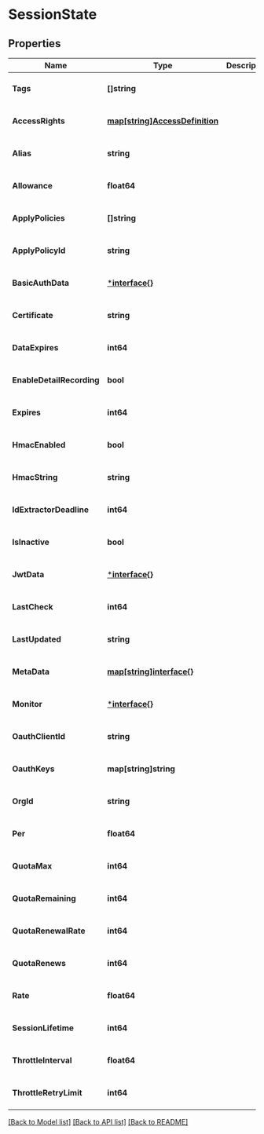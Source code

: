 # SessionState

## Properties
Name | Type | Description | Notes
------------ | ------------- | ------------- | -------------
**Tags** | **[]string** |  | [optional] [default to null]
**AccessRights** | [**map[string]AccessDefinition**](AccessDefinition.md) |  | [optional] [default to null]
**Alias** | **string** |  | [optional] [default to null]
**Allowance** | **float64** |  | [optional] [default to null]
**ApplyPolicies** | **[]string** |  | [optional] [default to null]
**ApplyPolicyId** | **string** |  | [optional] [default to null]
**BasicAuthData** | [***interface{}**](interface{}.md) |  | [optional] [default to null]
**Certificate** | **string** |  | [optional] [default to null]
**DataExpires** | **int64** |  | [optional] [default to null]
**EnableDetailRecording** | **bool** |  | [optional] [default to null]
**Expires** | **int64** |  | [optional] [default to null]
**HmacEnabled** | **bool** |  | [optional] [default to null]
**HmacString** | **string** |  | [optional] [default to null]
**IdExtractorDeadline** | **int64** |  | [optional] [default to null]
**IsInactive** | **bool** |  | [optional] [default to null]
**JwtData** | [***interface{}**](interface{}.md) |  | [optional] [default to null]
**LastCheck** | **int64** |  | [optional] [default to null]
**LastUpdated** | **string** |  | [optional] [default to null]
**MetaData** | [**map[string]interface{}**](interface{}.md) |  | [optional] [default to null]
**Monitor** | [***interface{}**](interface{}.md) |  | [optional] [default to null]
**OauthClientId** | **string** |  | [optional] [default to null]
**OauthKeys** | **map[string]string** |  | [optional] [default to null]
**OrgId** | **string** |  | [optional] [default to null]
**Per** | **float64** |  | [optional] [default to null]
**QuotaMax** | **int64** |  | [optional] [default to null]
**QuotaRemaining** | **int64** |  | [optional] [default to null]
**QuotaRenewalRate** | **int64** |  | [optional] [default to null]
**QuotaRenews** | **int64** |  | [optional] [default to null]
**Rate** | **float64** |  | [optional] [default to null]
**SessionLifetime** | **int64** |  | [optional] [default to null]
**ThrottleInterval** | **float64** |  | [optional] [default to null]
**ThrottleRetryLimit** | **int64** |  | [optional] [default to null]

[[Back to Model list]](../README.md#documentation-for-models) [[Back to API list]](../README.md#documentation-for-api-endpoints) [[Back to README]](../README.md)


